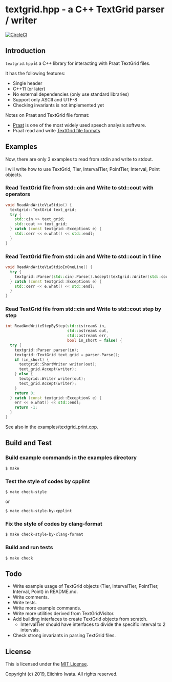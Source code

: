 # textgrid.hpp - a C++ TextGrid parser / writer

[![CircleCI](https://circleci.com/gh/eiichiroi/textgrid.hpp.svg?style=svg)](https://circleci.com/gh/eiichiroi/textgrid.hpp)

## Introduction

`textgrid.hpp` is a C++ library for interacting with Praat TextGrid files.

It has the following features:

* Single header
* C++11 (or later)
* No external dependencies (only use standard libraries)
* Support only ASCII and UTF-8
* Checking invariants is not implemented yet

Notes on Praat and TextGrid file format:

* [Praat](http://www.fon.hum.uva.nl/praat/) is one of the most widely used speech analysis software.
* Praat read and write [TextGrid file formats](http://www.fon.hum.uva.nl/praat/manual/TextGrid_file_formats.html)

## Examples

Now, there are only 3 examples to read from stdin and write to stdout.

I will write how to use TextGrid, Tier, IntervalTier, PointTier, Interval, Point objects.

### Read TextGrid file from std::cin and Write to std::cout with operators

```C++
void ReadAndWriteViaStdio() {
  textgrid::TextGrid text_grid;
  try {
    std::cin >> text_grid;
    std::cout << text_grid;
  } catch (const textgrid::Exception& e) {
    std::cerr << e.what() << std::endl;
  }
}
```

### Read TextGrid file from std::cin and Write to std::cout in 1 line

```C++
void ReadAndWriteViaStdioInOneLine() {
  try {
    textgrid::Parser(std::cin).Parse().Accept(textgrid::Writer(std::cout));
  } catch (const textgrid::Exception& e) {
    std::cerr << e.what() << std::endl;
  }
}
```

### Read TextGrid file from std::cin and Write to std::cout step by step

```C++
int ReadAndWriteStepByStep(std::istream& in,
                           std::ostream& out,
                           std::ostream& err,
                           bool in_short = false) {
  try {
    textgrid::Parser parser(in);
    textgrid::TextGrid text_grid = parser.Parse();
    if (in_short) {
      textgrid::ShortWriter writer(out);
      text_grid.Accept(writer);
    } else {
      textgrid::Writer writer(out);
      text_grid.Accept(writer);
    }
    return 0;
  } catch (const textgrid::Exception& e) {
    err << e.what() << std::endl;
    return -1;
  }
}
```

See also in the examples/textgrid_print.cpp.

## Build and Test

### Build example commands in the examples directory

```Shell
$ make
```

### Test the style of codes by cpplint

```Shell
$ make check-style
```

or

``` Shell
$ make check-style-by-cpplint
```

### Fix the style of codes by clang-format

``` Shell
$ make check-style-by-clang-format
```

### Build and run tests

```Shell
$ make check
```

## Todo

* Write example usage of TextGrid objects (Tier, IntervalTier, PointTier, Interval, Point) in README.md.
* Write comments.
* Write tests.
* Write more example commands.
* Write more utilities derived from TextGridVisitor.
* Add building interfaces to create TextGrid objects from scratch.
  * IntervalTier should have interfaces to divide the specific interval to 2 intervals.
* Check strong invariants in parsing TextGrid files.

## License

This is licensed under the [MIT License](https://opensource.org/licenses/MIT).

Copyright (c) 2019, Eiichiro Iwata. All rights reserved.
